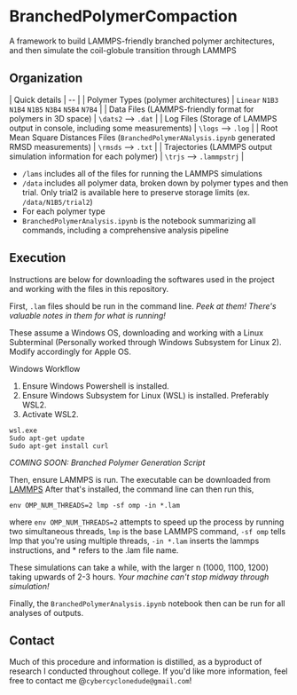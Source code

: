 # BranchedPolymerCompaction
A framework to build LAMMPS-friendly branched polymer architectures, and then simulate the coil-globule transition through LAMMPS


## Organization

| Quick details | -- |
| Polymer Types (polymer architectures) |  `Linear` `N1B3` `N1B4` `N1B5` `N3B4` `N5B4` `N7B4` |
| Data Files (LAMMPS-friendly format for polymers in 3D space) | `\dats2` --> `.dat` |
| Log Files (Storage of LAMMPS output in console, including some measurements) | `\logs` --> `.log` |
| Root Mean Square Distances Files (`BranchedPolymerANalysis.ipynb` generated RMSD measurements) | `\rmsds` --> `.txt` |
| Trajectories (LAMMPS output simulation information for each polymer) | `\trjs` --> `.lammpstrj` |

- `/lams` includes all of the files for running the LAMMPS simulations
- `/data` includes all polymer data, broken down by polymer types and then trial. Only trial2 is available here to preserve storage limits (ex. `/data/N1B5/trial2`)
- For each polymer type
- `BranchedPolymerAnalysis.ipynb` is the notebook summarizing all commands, including a comprehensive analysis pipeline

## Execution 

Instructions are below for downloading the softwares used in the project and working with the files in this repository. 

First, `.lam` files should be run in the command line. *Peek at them! There's valuable notes in them for what is running!*

These assume a Windows OS, downloading and working with a Linux Subterminal (Personally worked through Windows Subsystem for Linux 2). Modify accordingly for Apple OS.  

Windows Workflow
1. Ensure Windows Powershell is installed. 
2. Ensure Windows Subsystem for Linux (WSL) is installed. Preferably WSL2. 
3. Activate WSL2. 
```
wsl.exe
Sudo apt-get update
Sudo apt-get install curl
``` 

*COMING SOON: Branched Polymer Generation Script*

Then, ensure LAMMPS is run. The executable can be downloaded from [LAMMPS](https://www.lammps.org)
After that's installed, the command line can then run this,
```
env OMP_NUM_THREADS=2 lmp -sf omp -in *.lam

```
where `env OMP_NUM_THREADS=2` attempts to speed up the process by running two simultaneous threads, `lmp` is the base LAMMPS command, `-sf omp` tells lmp that you're using multiple threads, `-in *.lam` inserts the lammps instructions, and * refers to the .lam file name. 

These simulations can take a while, with the larger n (1000, 1100, 1200) taking upwards of 2-3 hours. *Your machine can't stop midway through simulation!*

Finally, the `BranchedPolymerAnalysis.ipynb` notebook then can be run for all analyses of outputs. 

## Contact
Much of this procedure and information is distilled, as a byproduct of research I conducted throughout college. If you'd like more information, feel free to contact me @`cybercyclonedude@gmail.com`!




